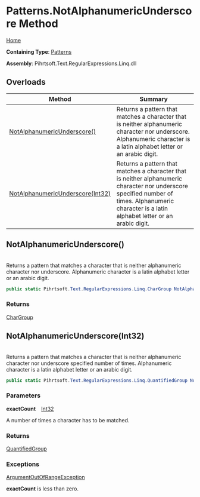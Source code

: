 # Patterns\.NotAlphanumericUnderscore Method

[Home](../../../../../../README.md)

**Containing Type**: [Patterns](../README.md)

**Assembly**: Pihrtsoft\.Text\.RegularExpressions\.Linq\.dll

## Overloads

| Method | Summary |
| ------ | ------- |
| [NotAlphanumericUnderscore()](#Pihrtsoft_Text_RegularExpressions_Linq_Patterns_NotAlphanumericUnderscore) | Returns a pattern that matches a character that is neither alphanumeric character nor underscore\. Alphanumeric character is a latin alphabet letter or an arabic digit\. |
| [NotAlphanumericUnderscore(Int32)](#Pihrtsoft_Text_RegularExpressions_Linq_Patterns_NotAlphanumericUnderscore_System_Int32_) | Returns a pattern that matches a character that is neither alphanumeric character nor underscore specified number of times\. Alphanumeric character is a latin alphabet letter or an arabic digit\. |

## NotAlphanumericUnderscore\(\) <a id="Pihrtsoft_Text_RegularExpressions_Linq_Patterns_NotAlphanumericUnderscore"></a>

\
Returns a pattern that matches a character that is neither alphanumeric character nor underscore\. Alphanumeric character is a latin alphabet letter or an arabic digit\.

```csharp
public static Pihrtsoft.Text.RegularExpressions.Linq.CharGroup NotAlphanumericUnderscore()
```

### Returns

[CharGroup](../../CharGroup/README.md)

## NotAlphanumericUnderscore\(Int32\) <a id="Pihrtsoft_Text_RegularExpressions_Linq_Patterns_NotAlphanumericUnderscore_System_Int32_"></a>

\
Returns a pattern that matches a character that is neither alphanumeric character nor underscore specified number of times\. Alphanumeric character is a latin alphabet letter or an arabic digit\.

```csharp
public static Pihrtsoft.Text.RegularExpressions.Linq.QuantifiedGroup NotAlphanumericUnderscore(int exactCount)
```

### Parameters

**exactCount** &ensp; [Int32](https://docs.microsoft.com/en-us/dotnet/api/system.int32)

A number of times a character has to be matched\.

### Returns

[QuantifiedGroup](../../QuantifiedGroup/README.md)

### Exceptions

[ArgumentOutOfRangeException](https://docs.microsoft.com/en-us/dotnet/api/system.argumentoutofrangeexception)

**exactCount** is less than zero\.

